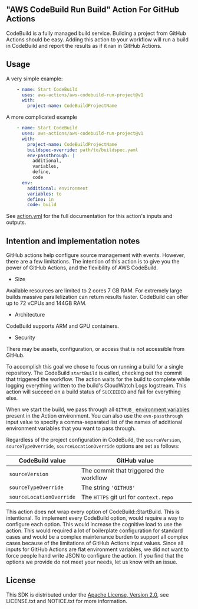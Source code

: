 ## "AWS CodeBuild Run Build" Action For GitHub Actions

CodeBuild is a fully managed build service.
Building a project from GitHub Actions should be easy.
Adding this action to your workflow will run a build in CodeBuild
and report the results as if it ran in GitHub Actions.

## Usage

A very simple example:

```yaml
    - name: Start CodeBuild
      uses: aws-actions/aws-codebuild-run-project@v1
      with:
        project-name: CodeBuildProjectName
```

A more complicated example

```yaml
    - name: Start CodeBuild
      uses: aws-actions/aws-codebuild-run-project@v1
      with:
        project-name: CodeBuildProjectName
        buildspec-override: path/to/buildspec.yaml
        env-passthrough: |
          additional,
          variables,
          define,
          code
      env:
        additional: environment
        variables: to
        define: in
        code: build
```

See [action.yml](action.yml) for the full documentation for this action's inputs and outputs.

## Intention and implementation notes

GitHub actions help configure source management with events.
However, there are a few limitations.
The intention of this action is to give you the power of GitHub Actions,
and the flexibility of AWS CodeBuild.

* Size

Available resources are limited to 2 cores 7 GB RAM.
For extremely large builds massive parallelization can return results faster.
CodeBuild can offer up to 72 vCPUs and 144GB RAM.
* Architecture

CodeBuild supports ARM and GPU containers.
* Security

There may be assets, configuration, or access that is not accessible from GitHub.

To accomplish this goal
we chose to focus on running a build for a single repository.
The CodeBuild `startBuild` is called,
checking out the commit that triggered the workflow.
The action waits for the build to complete
while logging everything written to the build's CloudWatch Logs logstream.
This action will succeed on a build status of `SUCCEEDED`
and fail for everything else.

When we start the build, we pass through all `GITHUB_` [environment variables](https://help.github.com/en/actions/automating-your-workflow-with-github-actions/using-environment-variables#default-environment-variables) present in the Action environment.
You can also use the `evn-passthrough` input value to specify a comma-separated list of the names of additional environment variables that you want to pass through.

Regardless of the project configuration in CodeBuild,
the `sourceVersion`, `sourceTypeOverride`, `sourceLocationOverride` options are set as follows:

| CodeBuild value | GitHub value |
| ------------- |-------------|
| `sourceVersion` | The commit that triggered the workflow |
| `sourceTypeOverride` | The string `'GITHUB'` |
| `sourceLocationOverride` | The `HTTPS` git url for `context.repo`|

This action does not wrap every option of CodeBuild::StartBuild.
This is intentional.
To implement every CodeBuild option,
would require a way to configure each option.
This would increase the cognitive load to use the action.
This would required a lot of boilerplate configuration for standard cases
and would be a complex maintenance burden to support all complex cases
because of the limitations of GitHub Actions input values.
Since all inputs for GitHub Actions are flat environment variables,
we did not want to force people hand write JSON to configure the action.
If you find that the options we provide do not meet your needs, let us know with an issue.

## License

This SDK is distributed under the
[Apache License, Version 2.0](http://www.apache.org/licenses/LICENSE-2.0),
see LICENSE.txt and NOTICE.txt for more information.
